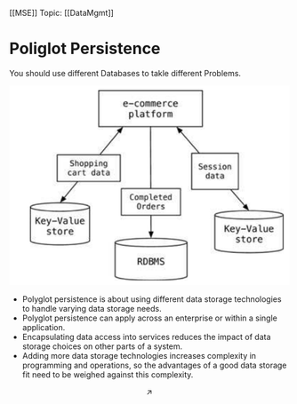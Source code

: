 [[MSE]] Topic: [[DataMgmt]]

# Poliglot Persistence
You should use different Databases to takle different Problems. 

![Poli](assets/images/Poliglot_Persistence.png)

- Polyglot persistence is about using different data storage technologies to handle varying data storage needs.
- Polyglot persistence can apply across an enterprise or within a single application.
- Encapsulating data access into services reduces the impact of data storage choices on other parts of a system.
- Adding more data storage technologies increases complexity in programming and operations, so the advantages of a good data storage fit need to be weighed against this complexity.

$$\nearrow$$